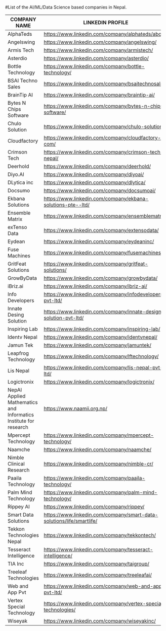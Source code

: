 #List of the AI/ML/Data Science based companies in Nepal.

| COMPANY NAME | LINKEDIN PROFILE|
|-------------|---------|
|	AlphaTeds	|	https://www.linkedin.com/company/alphateds/about/		|
|	Angelswing	|	https://www.linkedin.com/company/angelswing/		|
| Armis Tech | https://www.linkedin.com/company/armistech/ |
|	Asterdio	|	https://www.linkedin.com/company/asterdio/		|
|	Bottle Technology	|	https://www.linkedin.com/company/bottle-technology/		|
| BSAI Techno Sales   |   https://www.linkedin.com/company/bsaitechnosales/       |
|	BrainTip AI	|	https://www.linkedin.com/company/braintip-ai/		|
|	Bytes N Chips Software	|	https://www.linkedin.com/company/bytes-n-chips-software/		|
|	Chulo Solution	|	https://www.linkedin.com/company/chulo-solution/		|
|	Cloudfactory	|	https://www.linkedin.com/company/cloudfactory-com/		|
| Crimson Tech | https://www.linkedin.com/company/crimson-tech-nepal/ |
|	Deerhold	|	https://www.linkedin.com/company/deerhold/		|
|	Diyo.AI	|	https://www.linkedin.com/company/diyoai/		|
| DLytica inc | https://www.linkedin.com/company/dlytica/ |
|	Docsumo	|	https://www.linkedin.com/company/docsumoai/		|
|	Ekbana Solutions	|	https://www.linkedin.com/company/ekbana-solutions-pte--ltd/		|
|	Ensemble Matrix	|	https://www.linkedin.com/company/ensemblematrix/		|
|	exTenso Data	|	https://www.linkedin.com/company/extensodata/		|
|	Eydean	|	https://www.linkedin.com/company/eydeaninc/		|
|	Fuse Machines	|	https://www.linkedin.com/company/fusemachines/		|
|	GritFeat Solutions	|	https://www.linkedin.com/company/gritfeat-solutions/		|
|	GrowByData	|	https://www.linkedin.com/company/growbydata/		|
|	iBriz.ai	|	https://www.linkedin.com/company/ibriz-ai/		|
|	Info Developers	|	https://www.linkedin.com/company/infodevelopers-pvt-ltd/		|
| Innate Desing Solution| https://www.linkedin.com/company/innate-design-solution-pvt-ltd/ |
|	Inspiring Lab	|	https://www.linkedin.com/company/inspiring-lab/		|
| Identv Nepal    |   https://www.linkedin.com/company/identvnepal/       |
| Jamun Tek | https://www.linkedin.com/company/jamuntek/ |
|	Leapfrog Technology	|	https://www.linkedin.com/company/lftechnology/		|
|	Lis Nepal	|	https://www.linkedin.com/company/lis-nepal-pvt-ltd/		|
|	Logictronix	|	https://www.linkedin.com/company/logictronix/		|
| NepAl Applied Mathematics and Informatics Institute for research | https://www.naamii.org.np/ |
|	Mpercept Technology	|	https://www.linkedin.com/company/mpercept-technology/		|
| Naamche | https://www.linkedin.com/company/naamche/ |
|	Nimble Clinical Research	|	https://www.linkedin.com/company/nimble-cr/		|
|	Paaila Technology	|	https://www.linkedin.com/company/paaila-technology/		|
| Palm Mind Technology | https://www.linkedin.com/company/palm-mind-technology/ |
|	Rippey AI	|	https://www.linkedin.com/company/rippey/		|
| Smart Data Solutions | https://www.linkedin.com/company/smart-data-solutions/life/smartlife/ |
|	Tekkon Technologies Nepal	|	https://www.linkedin.com/company/tekkontech/		|
| Tesseract Intelligence | https://www.linkedin.com/company/tesseract-intelligence/ |
| TIA Inc | https://www.linkedin.com/company/taigroup/ |
|	Treeleaf Technologies	|	https://www.linkedin.com/company/treeleafai/		|
| Web and App Pvt | https://www.linkedin.com/company/web-and-app-pvt-ltd/ |
| Vertex Special Technology | https://www.linkedin.com/company/vertex-special-technologies/ |
|	Wiseyak	|	https://www.linkedin.com/company/wiseyakinc/		|
